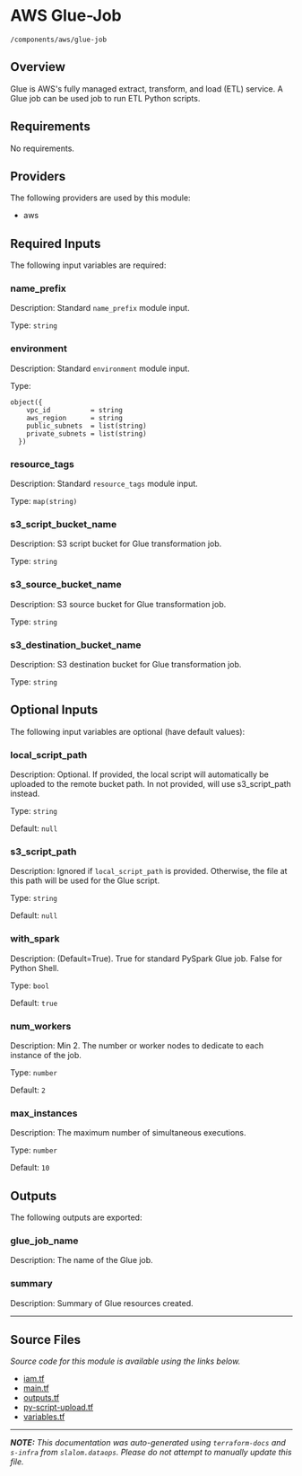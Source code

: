 
# AWS Glue-Job

`/components/aws/glue-job`

## Overview


Glue is AWS's fully managed extract, transform, and load (ETL) service. A Glue job can be used job to run ETL Python scripts.

## Requirements

No requirements.

## Providers

The following providers are used by this module:

- aws

## Required Inputs

The following input variables are required:

### name\_prefix

Description: Standard `name_prefix` module input.

Type: `string`

### environment

Description: Standard `environment` module input.

Type:

```hcl
object({
    vpc_id          = string
    aws_region      = string
    public_subnets  = list(string)
    private_subnets = list(string)
  })
```

### resource\_tags

Description: Standard `resource_tags` module input.

Type: `map(string)`

### s3\_script\_bucket\_name

Description: S3 script bucket for Glue transformation job.

Type: `string`

### s3\_source\_bucket\_name

Description: S3 source bucket for Glue transformation job.

Type: `string`

### s3\_destination\_bucket\_name

Description: S3 destination bucket for Glue transformation job.

Type: `string`

## Optional Inputs

The following input variables are optional (have default values):

### local\_script\_path

Description: Optional. If provided, the local script will automatically be uploaded to the remote bucket path. In not provided, will use s3\_script\_path instead.

Type: `string`

Default: `null`

### s3\_script\_path

Description: Ignored if `local_script_path` is provided. Otherwise, the file at this path will be used for the Glue script.

Type: `string`

Default: `null`

### with\_spark

Description: (Default=True). True for standard PySpark Glue job. False for Python Shell.

Type: `bool`

Default: `true`

### num\_workers

Description: Min 2. The number or worker nodes to dedicate to each instance of the job.

Type: `number`

Default: `2`

### max\_instances

Description: The maximum number of simultaneous executions.

Type: `number`

Default: `10`

## Outputs

The following outputs are exported:

### glue\_job\_name

Description: The name of the Glue job.

### summary

Description: Summary of Glue resources created.

---------------------

## Source Files

_Source code for this module is available using the links below._

* [iam.tf](https://github.com/slalom-ggp/dataops-infra/tree/main//components/aws/glue-job/iam.tf)
* [main.tf](https://github.com/slalom-ggp/dataops-infra/tree/main//components/aws/glue-job/main.tf)
* [outputs.tf](https://github.com/slalom-ggp/dataops-infra/tree/main//components/aws/glue-job/outputs.tf)
* [py-script-upload.tf](https://github.com/slalom-ggp/dataops-infra/tree/main//components/aws/glue-job/py-script-upload.tf)
* [variables.tf](https://github.com/slalom-ggp/dataops-infra/tree/main//components/aws/glue-job/variables.tf)

---------------------

_**NOTE:** This documentation was auto-generated using
`terraform-docs` and `s-infra` from `slalom.dataops`.
Please do not attempt to manually update this file._
